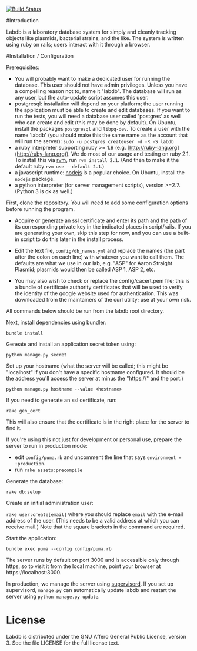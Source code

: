[![Build Status](https://travis-ci.org/cjfuller/labdb.png)](https://travis-ci.org/cjfuller/labdb)

#Introduction

Labdb is a laboratory database system for simply and cleanly tracking objects like plasmids, bacterial strains, and the like.  The system is written using ruby on rails; users interact with it through a browser.

#Installation / Configuration

Prerequisites:
 - You will probably want to make a dedicated user for running the database.  This user should not have admin privileges.  Unless you have a compelling reason not to, name it "labdb".  The database will run as any user, but the auto-update script assumes this user.
 - postgresql: installation will depend on your platform; the user running the application must be able to create and edit databases.  If you want to run the tests, you will need a database user called 'postgres' as well who can create and edit (this may be done by default).  On Ubuntu, install the packages `postgresql` and `libpq-dev`.  To create a user with the name 'labdb' (you should make this the same name as the account that will run the server): `sudo -u postgres createuser -d -R -S labdb`
 - a ruby interpreter supporting ruby >= 1.9 (e.g. [http://ruby-lang.org](http://ruby-lang.org)).  We do most of our usage and testing on ruby 2.1.  To install this via [rvm](http://rvm.io), run `rvm install 2.1`.  (And then to make it the default ruby `rvm use --default 2.1`.)
 - a javascript runtime: [nodejs](http://nodejs.org) is a popular choice.  On Ubuntu, install the `nodejs` package. 
 - a python interpreter (for server management scripts), version >=2.7.  (Python 3 is ok as well.)

First, clone the repository.  You will need to add some configuration options before running the program.

 - Acquire or generate an ssl certificate and enter its path and the path of its corresponding private key in the indicated places in script/rails.  If you are generating your own, skip this step for now, and you can use a built-in script to do this later in the install process.

- Edit the text file, `config/db_names.yml` and replace the names (the part after the colon on each line) with whatever you want to call them.  The defaults are what we use in our lab, e.g. "ASP" for Aaron Straight Plasmid; plasmids would then be called ASP 1, ASP 2, etc.

 - You may also wish to check or replace the config/cacert.pem file; this is a bundle of certificate authority certificates that will be used to verify the identity of the google website used for authentication.  This was downloaded from the maintainers of the curl utility; use at your own risk.

All commands below should be run from the labdb root directory.
 
Next, install dependencies using bundler:

`bundle install`

Geneate and install an application secret token using:

`python manage.py secret`

Set up your hostname (what the server will be called; this might be "localhost" if you don't have a specific hostname configured.  It should be the address you'll access the server at minus the "https://" and the port.)

`python manage.py hostname --value <hostname>`

If you need to generate an ssl certificate, run:

`rake gen_cert`

This will also ensure that the certificate is in the right place for the server to find it.

If you're using this not just for development or personal use, prepare the server to run in production mode:
 - edit `config/puma.rb` and uncomment the line that says `environment = :production`.
 - run `rake assets:precompile`

Generate the database:

`rake db:setup`

Create an initial administration user:

`rake user:create[email]` where you should replace `email` with the e-mail address of the user.  (This needs to be a valid address at which you can receive mail.)  Note that the square brackets in the command are required.

Start the application:

`bundle exec puma --config config/puma.rb`

The server runs by default on port 3000 and is accessible only through https, so to visit it from the local machine, point your browser at https://localhost:3000.

In production, we manage the server using [supervisord](http://supervisord.org/).  If you set up supervisord, `manage.py` can automatically update labdb and restart the server using `python manage.py update`.

# License

Labdb is distributed under the GNU Affero General Public License, version 3.  See the file LICENSE for the full license text.




